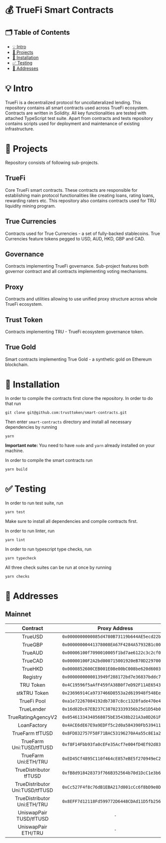 # 💰 TrueFi Smart Contracts

## 🗂 Table of Contents
- [💡 Intro](#-💡-Intro)
- [📎 Projects](#-📎-Projects)
- [🧰 Installation](#-🧰-Installation)
- [✅ Testing](#-✅-Testing)
- [🚉 Addresses](#-🚉-Addresses)

# 💡 Intro
TrueFi is a decentralized protocol for uncollateralized lending. This repository contains all smart contracts used across TrueFi ecosystem. Contracts are written in Solidity. All key functionalities are tested with attached TypeScript test suite. Apart from contracts and tests repository contains scripts used for deployment and maintenance of existing infrastructure.

# 📎 Projects
Repository consists of following sub-projects.
## TrueFi
Core TrueFi smart contracts. These contracts are responsible for establishing main protocol functionalities like creating loans, rating loans, rewarding raters etc. This repository also contains contracts used for TRU liquidity mining program.
## True Currencies
Contracts used for True Currencies - a set of fully-backed stablecoins. True Currencies feature tokens pegged to USD, AUD, HKD, GBP and CAD.
## Governance
Contracts implementing TrueFi governance. Sub-project features both governor contract and all contracts implementing voting mechanisms.
## Proxy
Contracts and utilities allowing to use unified proxy structure across whole TrueFi ecosystem.
## Trust Token
Contracts implementing TRU - TrueFi ecosystem governance token.
## True Gold
Smart contracts implementing True Gold - a synthetic gold on Ethereum blockchain.


# 🧰 Installation
In order to compile the contracts first clone the repository. In order to do that run
```
git clone git@github.com:trusttoken/smart-contracts.git
```
Then enter `smart-contracts` directory and install all necessary dependencies by running
```
yarn
```
**Important note:** You need to have `node` and `yarn` already installed on your machine.

In order to compile the smart contracts run
```
yarn build
``` 
# ✅ Testing
In order to run test suite, run
```
yarn test
```
Make sure to install all dependencies and compile contracts first.

In order to run linter, run
```
yarn lint
```

In order to run typescript type checks, run
```
yarn typecheck
```

All three check suites can be run at once by running
```
yarn checks
```

# 🚉 Addresses
## Mainnet
| Contract | Proxy Address | Implementation Address |
|:-------:|:-------:|:-----:|
| TrueUSD | `0x0000000000085d4780B73119b644AE5ecd22b376` | `0x7a9701453249e84fd0d5afe5951e9cbe9ed2e90f` |
| TrueGBP | `0x00000000441378008EA67F4284A57932B1c000a5` | `0xAA912F203DcC1f5b6F862c0e0dA3254Cfc08A1d9` |
| TrueAUD | `0x00006100f7090010005f1bd7ae6122c3c2cf0090` | `0xc40750744f075fdC4a0A4c75b7af9380bC59Befb` |
| TrueCAD | `0x00000100F2A2bd000715001920eB70D229700085` | `0x0fe124A7666F63ba8E0A460c64E3bf739bC259d8` |
| TrueHKD | `0x0000852600CEB001E08e00bC008be620d60031F2` | `0x9c1A48a8A9bd4345DCc16d65F96f20417a7DAacE` |
| Registry | `0x0000000000013949f288172bd7e36837bddc7211` | `0x137ceed64037adab752ed4a4afbec1df3d2f0dad` |
| TRU Token | `0x4C19596f5aAfF459fA38B0f7eD92F11AE6543784` | `0x4b4e1f67c7298d242555eb35d8e5016f0c4f6df4` |
| stkTRU Token | `0x23696914Ca9737466D8553a2d619948f548Ee424` | `0xA367647cfc0525CBbdEe6EA036617E0884e3128b` |
| TrueFi Pool | `0xa1e72267084192db7387c8cc1328fade470e4149` | `0xB3C6fd9a58329172D043C987aBfcE211E9985613` |
| TrueLender | `0x16d02Dc67EB237C387023339356b25d1D54b0922` | `0x271b02176A9BD1336019A21eDA4ee79a5D32Db5a` |
| TrueRatingAgencyV2 | `0x05461334340568075bE35438b221A3a0D261Fb6b` | `0x87d1616B9B3a0fD756EF4B4Abff29B30ab813f42` |
| LoanFactory | `0x4ACE6dE67E9a9EDFf5c2d0a584390Fb5394119e7` | `0xC20500Df4A76B671f5166f6A0E4f36A8F5CFC177` |
| TrueFarm tfTUSD | `0x8FD832757F58F71BAC53196270A4a55c8E1a29D9` | `0x5810380CBC47E1F2Ab42Eeaa69A142CC6C419F27` |
| TrueFarm Uni:TUSD/tfTUSD | `0xf8F14Fbb93fa0cEFe35Acf7e004fD4Ef92d8315a` | `0xEA522Bc8c78E0E7657C30CcE5ef897f887505fb8` |
| TrueFarm Uni:ETH/TRU | `0xED45Cf4895C110f464cE857eBE5f270949eC2ff4` | `0xa7DDcA17C9B6E7d16ECf82cE211d67442cB3Df38` |
| TrueDistributor tfTUSD | `0xfB8d918428373f766B352564b70d1DcC1e3b6383` | `0xf06d60a02505c99de700505c0e8f998856aeefe7` |
| TrueDistributor Uni:TUSD/tfTUSD | `0xCc527F4f8c76dB1EBA217d001cCc6f8bD9e0D86E` | `0xf06d60a02505c99de700505c0e8f998856aeefe7` |
| TrueDistributor Uni:ETH/TRU | `0x8EFF7d12118Fd599772D6448CDAd11D5fb2568e0` | `0xf06d60a02505c99de700505c0e8f998856aeefe7` |
| UniswapPair TUSD/tfTUSD | `-` | `0xAC08f19b13548d55294BCEfCf751d81EA65845d5` |
| UniswapPair ETH/TRU | `-` | `0xec6a6b7db761a5c9910ba8fcab98116d384b1b85` |
